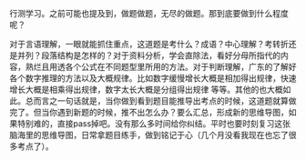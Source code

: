 行测学习。之前可能也提及到，做题做题，无尽的做题。那到底要做到什么程度呢？​

对于言语理解，一眼就能抓住重点，这道题是考什么？成语？中心理解？考转折还是并列？段落结构是怎样的？​
对于资料分析，学会直除法，看好分母所指代的内容，熟烂且用透各个公式在不同题型里所用的方法。​
对于判断理解，广东的了解好各个数字推理的方法以及大概规律。比如数字缓慢增长大概是相加得出规律，快速增长大概是相乘得出规律，数字太长大概是分组得出规律 等等。​
其他的也大概如此。总而言之一句话就是，当你做到看到题目能推导出考点的时候，这道题就算做完了。但当你遇到新题的时候，推不出怎么办？要么汇总，形成新的思维导图，如果特别难的，直接pass掉吧。没有那么多时间给你纠结。平时也要时刻复习这张脑海里的思维导图，日常拿题目练手，做到铭记于心（几个月没看我现在也忘了很多考点了）。